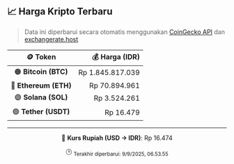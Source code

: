 

<!-- HARGA_KRIPTO -->
## 📈 Harga Kripto Terbaru

> Data ini diperbarui secara otomatis menggunakan [CoinGecko API](https://www.coingecko.com/) dan [exchangerate.host](https://exchangerate.host/)

<div align="center">

| 🪙 Token | 💰 Harga (IDR) |
|:------:|---------------:|
| 🟠 **Bitcoin (BTC)**   | Rp 1.845.817.039 |
| 🔵 **Ethereum (ETH)**  | Rp 70.894.961 |
| 🟣 **Solana (SOL)**    | Rp 3.524.261 |
| 🟢 **Tether (USDT)**   | Rp 16.479 |

---

💱 **Kurs Rupiah (USD → IDR)**: Rp 16.474

🕒 <sub>Terakhir diperbarui: 9/9/2025, 06.53.55</sub>

</div>
<!-- /HARGA_KRIPTO -->